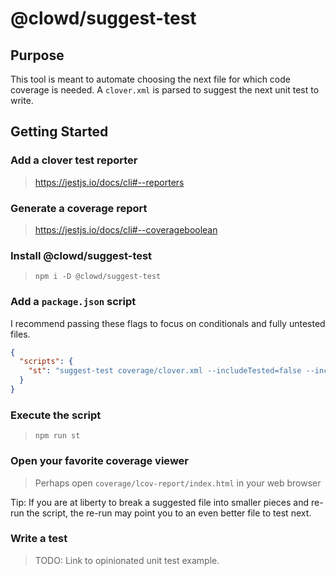 # @clowd/suggest-test

## Purpose

This tool is meant to automate choosing the next file for which code coverage is needed. A `clover.xml` is parsed to suggest the next unit test to write.

## Getting Started

### Add a clover test reporter

> https://jestjs.io/docs/cli#--reporters

### Generate a coverage report

> https://jestjs.io/docs/cli#--coverageboolean

### Install @clowd/suggest-test

> `npm i -D @clowd/suggest-test`

### Add a `package.json` script

I recommend passing these flags to focus on conditionals and fully untested files.

```json
{
  "scripts": {
    "st": "suggest-test coverage/clover.xml --includeTested=false --includeStatements=false"
  }
}
```

### Execute the script

> `npm run st`

### Open your favorite coverage viewer

> Perhaps open `coverage/lcov-report/index.html` in your web browser

Tip: If you are at liberty to break a suggested file into smaller pieces and re-run the script, the re-run may point you to an even better file to test next.

### Write a test

> TODO: Link to opinionated unit test example.
